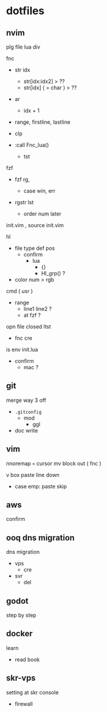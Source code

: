 
# dotfiles


## nvim

plg file lua div


fnc
- str idx
  - str[idx:idx2]       > ??
  - str[idx] ( = char ) > ??

- ar
  - idx + 1

- range, firstline, lastline

- clp

- :call Fnc_lua()
  - tst


fzf
- fzf rg,
  - case win, err

- rgstr lst
  - order num later


init.vim , source init.vim


hl
- file type def pos
  - confirm
    - lua
      - {}
      - Hl_grp() ?
- color num > rgb


cmd ( usr )
- range
  - line1 line2 ?
  - at fzf ?


opn file closed ltst
- fnc cre


is env init.lua
- confirm
  - mac ?


## git

merge way 3 off
- `.gitconfig`
  - mod
    - ggl
- doc write


## vim

nnoremap `<` cursor mv block out ( fnc )


v box paste line down
- case emp: paste skip


## aws

confirm


## ooq dns migration

dns migration
- vps
  - cre
- svr
  - del


## godot

step by step


## docker

learn
- read book


## skr-vps

setting at skr console
- firewall


